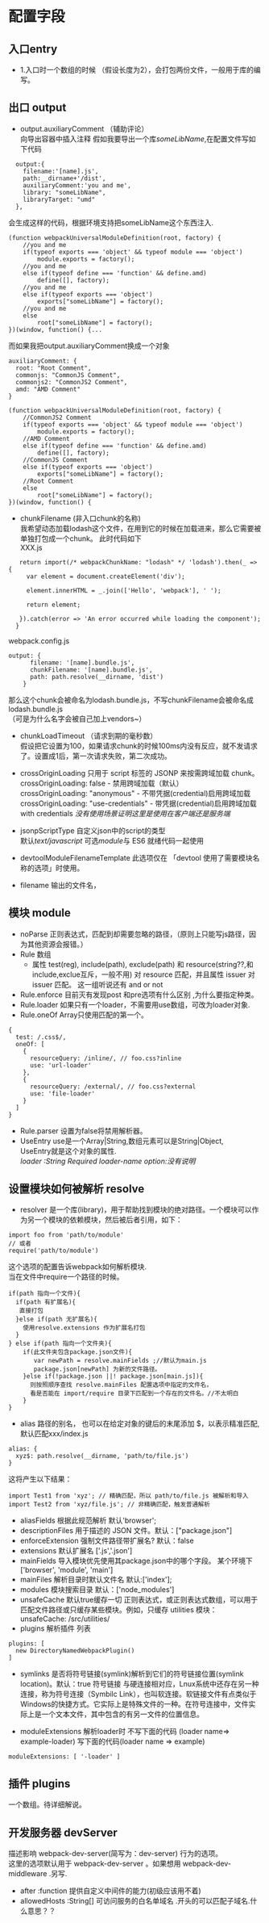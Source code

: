 # 配置字段

## 入口entry
- 1.入口时一个数组的时候 （假设长度为2），会打包两份文件，一般用于库的编写。

## 出口 output
- output.auxiliaryComment  （辅助评论）<br>向导出容器中插入注释
假如我要导出一个库*someLibName*,在配置文件写如下代码
```
  output:{
    filename:'[name].js',
    path:__dirname+'/dist',
    auxiliaryComment:'you and me',
    library: "someLibName",
    libraryTarget: "umd"
  },
```
会生成这样的代码，根据环境支持把someLibName这个东西注入.
```
(function webpackUniversalModuleDefinition(root, factory) {
	//you and me
	if(typeof exports === 'object' && typeof module === 'object')
		module.exports = factory();
	//you and me
	else if(typeof define === 'function' && define.amd)
		define([], factory);
	//you and me
	else if(typeof exports === 'object')
		exports["someLibName"] = factory();
	//you and me
	else
		root["someLibName"] = factory();
})(window, function() {...
```
而如果我把output.auxiliaryComment换成一个对象
```
auxiliaryComment: {
  root: "Root Comment",
  commonjs: "CommonJS Comment",
  commonjs2: "CommonJS2 Comment",
  amd: "AMD Comment"
}
```
```
(function webpackUniversalModuleDefinition(root, factory) {
	//CommonJS2 Comment
	if(typeof exports === 'object' && typeof module === 'object')
		module.exports = factory();
	//AMD Comment
	else if(typeof define === 'function' && define.amd)
		define([], factory);
	//CommonJS Comment
	else if(typeof exports === 'object')
		exports["someLibName"] = factory();
	//Root Comment
	else
		root["someLibName"] = factory();
})(window, function() {
```
- chunkFilename (非入口chunk的名称)<br>
我希望动态加载lodash这个文件，在用到它的时候在加载进来，那么它需要被单独打包成一个chunk。
此时代码如下<br>
XXX.js
```
   return import(/* webpackChunkName: "lodash" */ 'lodash').then(_ => {
     var element = document.createElement('div');

     element.innerHTML = _.join(['Hello', 'webpack'], ' ');

     return element;

   }).catch(error => 'An error occurred while loading the component');
  }

```
webpack.config.js
```
output: {
      filename: '[name].bundle.js',
      chunkFilename: '[name].bundle.js',
      path: path.resolve(__dirname, 'dist')
    }
```
那么这个chunk会被命名为lodash.bundle.js，不写chunkFilename会被命名成lodash.bundle.js<br>
（可是为什么名字会被自己加上vendors~）

- chunkLoadTimeout （请求到期的毫秒数）<br>
假设把它设置为100，如果请求chunk的时候100ms内没有反应，就不发请求了。设置成1后，第一次请求失败，第二次成功。

- crossOriginLoading 只用于 script 标签的 JSONP 来按需跨域加载 chunk。<br>
crossOriginLoading: false - 禁用跨域加载（默认）<br>
crossOriginLoading: "anonymous" - 不带凭据(credential)启用跨域加载<br>
crossOriginLoading: "use-credentials" - 带凭据(credential)启用跨域加载 with credentials 
*没有使用场景证明这里是使用在客户端还是服务端*

- jsonpScriptType 自定义json中的script的类型<br>
 默认*text/javascript*  可选*module*与 ES6 就绪代码一起使用

- devtoolModuleFilenameTemplate  此选项仅在 「devtool 使用了需要模块名称的选项」时使用。
- filename 输出的文件名，


## 模块 module
- noParse 正则表达式，匹配到却需要忽略的路径，（原则上只能写js路径，因为其他资源会报错。）
- Rule 数组
  - 属性 test(reg), include(path), exclude(path) 和 resource(string??,和include,exclue互斥，一般不用) 对 resource 匹配，并且属性 issuer 对 issuer 匹配。
  这一组听说还有 and or not
- Rule.enforce 目前灭有发现post 和pre选项有什么区别 ,为什么要指定种类。
- Rule.loader 如果只有一个loader，不需要用use数组，可改为loader对象.
- Rule.oneOf Array只使用匹配的第一个。
```
{
  test: /.css$/,
  oneOf: [
    {
      resourceQuery: /inline/, // foo.css?inline
      use: 'url-loader'
    },
    {
      resourceQuery: /external/, // foo.css?external
      use: 'file-loader'
    }
  ]
}
```
- Rule.parser 设置为false将禁用解析器。
- UseEntry use是一个Array|String,数组元素可以是String|Object,<br>
  UseEntry就是这个对象的属性.<br>
  *loader :String Required  loader-name*
  *option:没有说明*
## 设置模块如何被解析 resolve
- resolver 是一个库(library)，用于帮助找到模块的绝对路径。一个模块可以作为另一个模块的依赖模块，然后被后者引用，如下：<br>
```
import foo from 'path/to/module'
// 或者
require('path/to/module')
```
这个选项的配置告诉webpack如何解析模块.<br>
当在文件中require一个路径的时候。
```
if(path 指向一个文件){
  if(path 有扩展名){
   直接打包
  }else if(path 无扩展名){
    使用resolve.extensions 作为扩展名打包
  }
} else if(path 指向一个文件夹){
    if(此文件夹包含package.json文件){
       var newPath = resolve.mainFields ;//默认为main.js
       package.json[newPath] 为新的文件路径。
    }else if(!package.json ||! package.json[main.js]){
      则按照顺序查找 resolve.mainFiles 配置选项中指定的文件名，
      看是否能在 import/require 目录下匹配到一个存在的文件名。//不太明白
    }
}

```

- alias 路径的别名，
也可以在给定对象的键后的末尾添加 $，以表示精准匹配,默认匹配xxx/index.js
```
alias: {
  xyz$: path.resolve(__dirname, 'path/to/file.js')
}
```
这将产生以下结果：
```
import Test1 from 'xyz'; // 精确匹配，所以 path/to/file.js 被解析和导入
import Test2 from 'xyz/file.js'; // 非精确匹配，触发普通解析
```
- aliasFields 根据此规范解析  默认'browser';
- descriptionFiles 用于描述的 JSON 文件。默认：["package.json"]
- enforceExtension 强制文件路径带扩展名? 默认：false
- extensions 默认扩展名 ['.js','.json']
- mainFields 导入模块优先使用其package.json中的哪个字段。 某个环境下['browser', 'module', 'main']
- mainFiles 解析目录时默认文件名  默认:['index'];
- modules 模块搜索目录 默认：['node_modules']
- unsafeCache  默认true缓存一切 
正则表达式，或正则表达式数组，可以用于匹配文件路径或只缓存某些模块。例如，只缓存 utilities 模块：
unsafeCache: /src\/utilities/
- plugins 解析插件  列表 
```
plugins: [
  new DirectoryNamedWebpackPlugin()
]
```
- symlinks 是否将符号链接(symlink)解析到它们的符号链接位置(symlink location)。默认：true
符号链接 与硬连接相对应，Lnux系统中还存在另一种连接，称为符号连接（Symbilc Link），也叫软连接。软链接文件有点类似于Windows的快捷方式。它实际上是特殊文件的一种。在符号连接中，文件实际上是一个文本文件，其中包含的有另一文件的位置信息。

- moduleExtensions  解析loader时 不写下面的代码 (loader name=> example-loader) 写下面的代码(loader name => example)
```
moduleExtensions: [ '-loader' ]
```

## 插件 plugins
一个数组。待详细解说。


## 开发服务器 devServer
描述影响 webpack-dev-server(简写为：dev-server) 行为的选项。 <br>
这里的选项默认用于 webpack-dev-server 。如果想用 webpack-dev-middleware .另写.
- after :function 提供自定义中间件的能力(初级应该用不着)
- allowedHosts :String[] 可访问服务的白名单域名 .开头的可以匹配子域名.什么意思？？



 


